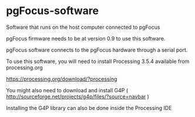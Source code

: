 pgFocus-software
================

Software that runs on the host computer connected to pgFocus

pgFocus firmware needs to be at version 0.9 to use this software.

pgFocus software connects to the pgFocus hardware through a serial port.

To use this software, you will need to install Processing 3.5.4 available from processing.org

https://processing.org/download/?processing

You might also need to download and install G4P ( http://sourceforge.net/projects/g4p/files/?source=navbar )

Installing the G4P library can also be done inside the Processing IDE
